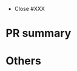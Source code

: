 <!-- Insert issue No. -->
- Close #XXX

<!-- Write approaches what you do in this PR -->
# PR summary

<!-- Please write if you need to tell in this PR -->
# Others
